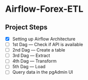 # Airflow-Forex-ETL

## Project Steps

- [x] Setting up Airflow Architecture
- [ ] 1st Dag — Check if API is available
- [ ] 2nd Dag — Create a table
- [ ] 3rd Dag — Extract
- [ ] 4th Dag — Transform
- [ ] 5th Dag — Load
- [ ] Query data in the pgAdmin UI
